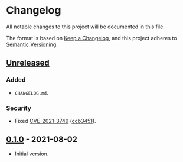 # Changelog

All notable changes to this project will be documented in this file.

The format is based on [Keep a Changelog](https://keepachangelog.com/en/1.1.0/), and this project adheres to [Semantic Versioning](https://semver.org/spec/v2.0.0.html).

## [Unreleased]

### Added

- `CHANGELOG.md`.

### Security

- Fixed [CVE-2021-3749](https://github.com/advisories/GHSA-cph5-m8f7-6c5x/) ([ccb3451](https://github.com/standard-numbers/isbn-ranges/commit/ccb3451e0966abfe5c1f6c6b7181a366782a84bc)).

## [0.1.0] - 2021-08-02

- Initial version.

[Unreleased]: https://github.com/standard-numbers/isbn-ranges/compare/v0.1.0...HEAD/
[0.1.0]: https://github.com/standard-numbers/isbn-ranges/releases/tag/v0.1.0/
